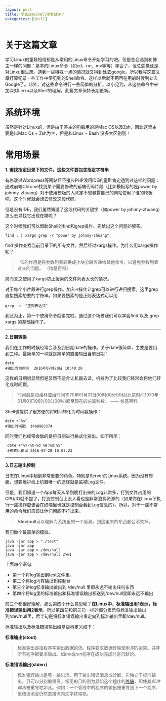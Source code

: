 ```yaml
---
layout: post
title: 学会这些Shell命令就够了
categories: [shell]
---
```


# 关于这篇文章
学习Linux的童鞋相信都是从常用的Linux命令开始学习的吧。但是总会遇到和博主一样的问题：基本的Linux命令（如cd、rm、mv等等）学会了，但总感觉还是对Linxu很生疏。遇到一些特殊一点的情况就又得到处去google。所以我写这篇文章打算纪录一些工作中常见到的Shell命令。这样以后就不用再在用的时候到处去Google了。此外，对这些命令进行一些简单的分析，以小见到，从这些命令中来加深对Linxu以及Shell的理解。此篇文章保持长期更新。

# 系统环境
虽然是针对Linux的，但是由于答主的电脑用的是Mac OS以及Zsh，因此这里主要是以Mac Os + Zsh为主，但是和Linux + Bash 没多大区别哦！

# 常用场景
**1. 查找指定目录下的文件，这些文件要包含指定字符串**

有修改过Wordpress等网站且不擅长PHP没用IDE的童鞋肯定遇到过这样的问题：通过前端Chrome找到某个需要修改的前端代码片段（比如模板写的是power by johnny-zhuang）对于使用模板的人肯定不想暴露自己的网站使用了谁的模板吧。这个时候就会想去修改这段代码。

但是没有IDE，我们虽然知道了这段代码的关键字（如power by johnny-zhuang）怎么去寻找它出现在哪呢？

这个时候我们可以借助Shell的find和grep操作。先给出这个问题的解答。

``` shell
find . | xargs grep -r "power by johnny-zhuang"
```

find 操作查找当前目录下的所有文件，然后经过xargs操作。为什么用xargs操作呢？

>   它的作用是将参数列表转换成小块分段传递给其他命令，以避免参数列表过长的问题。 （维基百科）

简而言之使用了xargs防止搜索的文件列表太长的情况。

对于每个小片段进行grep操作。加入-r操作让grep可以进行递归搜索。这里grep直接搜索想要的字符串。如果要搜索的是正则表达式可以用

``` shell
grep -e  "正则表达式"
```

到此为止，第一个使用命令就讲完啦。通过这个场景我们可以学会find 以及 grep xargs 的基础操作了。

----

**2.日期转换**

我们在工作的时候经常会涉及到日期date的操作。关于date很简单，主要是要用到三种。最简单的一种就是简单的直接输出当前日期：

``` shell	
date
#输出当前时间  2016年07月20日 10:40:20  
```

这样的日期很显然但是显然不适合让机器去读。机器为了比较我们经常会将他们转化成时间戳。

> 时间戳是指格林威治时间1970年01月01日00时00分00秒(北京时间1970年01月01日08时00分00秒)起至现在的总毫秒数。   —— 维基百科
>

Shell也提供了很方便的将时间转化为时间戳操作： 

```shell
date +"%s"
#输出时间戳  1468983374
```

同时我们也经常会做的是将日期进行格式化输出。如下所示：

``` shell
 date +"%Y-%m-%d %H:%m:%S"
 #格式化输出 2016-07-20 10:07:23
```

---

**3.日志输出控制**

日志在Linux中起到非常重要的角色。特别是Server的Linux系统。因为没有界面，想要维护线上机器唯一的途径就是监视Log文件。

但是，我们知道一个App每天从早到晚打出来的Log非常多，打到文件占用的CPU/IO就不提了，打到控制台上没人看也是非常浪费资源的（如果你在Linux下执行一些操作应该会在终端里也就是控制台看到Log信息的）。所以，对于一些不常用的命令我们应该让他们彻底不打出来。

>  **/dev/null**可以理解为系统里的一个黑洞，到这里来的东西都会消失掉。

我们做个最简单的模拟。

```shell
java -jar app > "./test"
java -jar app
java -jar app > /dev/null
java -jar app > /dev/null 2>&1
```

上面四个语句:

* 第一个将log输出到test文件里。
* 第二个将log内容输出到控制台
* 第三个讲log标准输出输出到 /dev/null 里即永远不输出任何东西
* 第四个将log里的标准输出和标准错误输出都送到/dev/null里即永远不输出

前三个都很好理解，那么第四个什么意思呢？**在Linux中，标准输出用1表示，标准错误输出用2表示**。所以第四句和第三句一样的部分表示将标准输出输出到/dev/null里，后半句是将标准错误输出重定向到标准输出里即/dev/null。

标准输出以及标准错误输出维基百科定义如下：

**标准输出(stout)**

> 标准输出是指程序写输出数据的流。程序要求数据传输使用*写*的运算。并非所有程序都要求输出。如*mv*或*ren*程序在成功完成时是沉默的。
>

**标准错误输出(stderr)** 

> 标准错误输出是另一输出流，用于输出错误消息或诊断。它独立于标准输出，且可以分别被重导。常见的目的则为启始这个程序的[终端](https://zh.wikipedia.org/wiki/%E7%B5%82%E7%AB%AF)，即使其*标准输出*被重导亦如此。例如：一个管线中的程序的输出被重导到下一个程序，但错误消息仍然直接流向文字终端机。
>